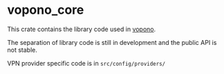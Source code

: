 # vopono_core

This crate contains the library code used in [vopono](https://github.com/jamesmcm/vopono).

The separation of library code is still in development and the public
API is not stable.

VPN provider specific code is in `src/config/providers/`


